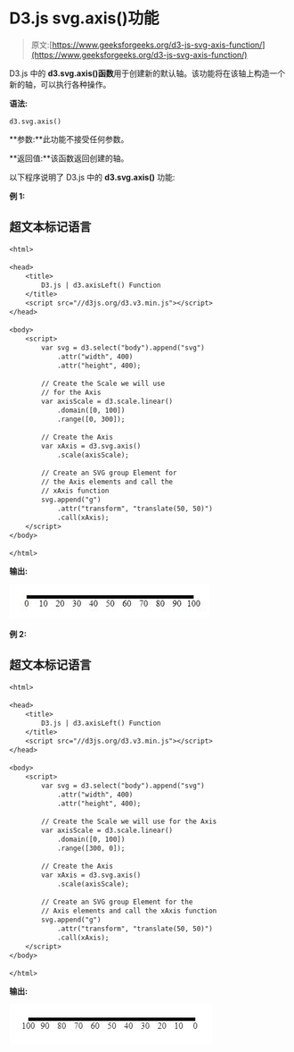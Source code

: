 # D3.js svg.axis()功能

> 原文:[https://www.geeksforgeeks.org/d3-js-svg-axis-function/](https://www.geeksforgeeks.org/d3-js-svg-axis-function/)

D3.js 中的 **d3.svg.axis()函数**用于创建新的默认轴。该功能将在该轴上构造一个新的轴，可以执行各种操作。

**语法:**

```
d3.svg.axis()

```

**参数:**此功能不接受任何参数。

**返回值:**该函数返回创建的轴。

以下程序说明了 D3.js 中的 **d3.svg.axis()** 功能:

**例 1:**

## 超文本标记语言

```
<html>

<head>
    <title>
        D3.js | d3.axisLeft() Function
    </title>
    <script src="//d3js.org/d3.v3.min.js"></script>
</head>

<body>
    <script>
        var svg = d3.select("body").append("svg")
            .attr("width", 400)
            .attr("height", 400);

        // Create the Scale we will use
        // for the Axis
        var axisScale = d3.scale.linear()
            .domain([0, 100])
            .range([0, 300]);

        // Create the Axis
        var xAxis = d3.svg.axis()
            .scale(axisScale);

        // Create an SVG group Element for
        // the Axis elements and call the
        // xAxis function
        svg.append("g")
            .attr("transform", "translate(50, 50)")
            .call(xAxis);
    </script>
</body>

</html>
```

**输出:**

![](img/189e910b6d5df52d346f98aa56f9d70f.png)

**例 2:**

## 超文本标记语言

```
<html>

<head>
    <title>
        D3.js | d3.axisLeft() Function
    </title>
    <script src="//d3js.org/d3.v3.min.js"></script>
</head>

<body>
    <script>
        var svg = d3.select("body").append("svg")
            .attr("width", 400)
            .attr("height", 400);

        // Create the Scale we will use for the Axis
        var axisScale = d3.scale.linear()
            .domain([0, 100])
            .range([300, 0]);

        // Create the Axis
        var xAxis = d3.svg.axis()
            .scale(axisScale);

        // Create an SVG group Element for the 
        // Axis elements and call the xAxis function
        svg.append("g")
            .attr("transform", "translate(50, 50)")
            .call(xAxis);
    </script>
</body>

</html>
```

**输出:**

![](img/bd0a9c5325970c6125a9e78a09f5a550.png)
